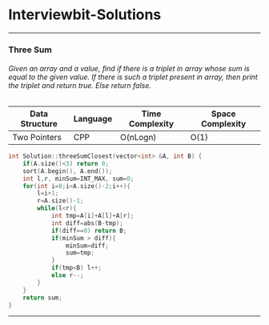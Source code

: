 # Interviewbit-Solutions
--- 
### Three Sum
###### Given an array and a value, find if there is a triplet in array whose sum is equal to the given value. If there is such a triplet present in array, then print the triplet and return true. Else return false.

| Data Structure | Language | Time Complexity | Space Complexity |
| ----------- | ----------- | ----------- | ----------- |
| Two Pointers | CPP | O(nLogn) | O(1) |

```cpp
int Solution::threeSumClosest(vector<int> &A, int B) {
    if(A.size()<3) return 0;
    sort(A.begin(), A.end());
    int l,r, minSum=INT_MAX, sum=0;
    for(int i=0;i<A.size()-2;i++){
        l=i+1;
        r=A.size()-1;
        while(l<r){
            int tmp=A[i]+A[l]+A[r];
            int diff=abs(B-tmp);
            if(diff==0) return B;
            if(minSum > diff){
                minSum=diff;
                sum=tmp;
            }
            if(tmp<B) l++;
            else r--;
        }
    }
    return sum;
}
```
---
